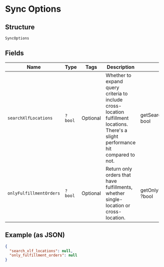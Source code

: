 
# Sync Options

## Structure

`SyncOptions`

## Fields

| Name | Type | Tags | Description | Getter | Setter |
|  --- | --- | --- | --- | --- | --- |
| `searchXlfLocations` | `?bool` | Optional | Whether to expand query criteria to include cross-location fulfillment locations.<br>There's a slight performance hit compared to not. | getSearchXlfLocations(): ?bool | setSearchXlfLocations(?bool searchXlfLocations): void |
| `onlyFulfillmentOrders` | `?bool` | Optional | Return only orders that have fulfillments, whether single-location or cross-location. | getOnlyFulfillmentOrders(): ?bool | setOnlyFulfillmentOrders(?bool onlyFulfillmentOrders): void |

## Example (as JSON)

```json
{
  "search_xlf_locations": null,
  "only_fulfillment_orders": null
}
```

